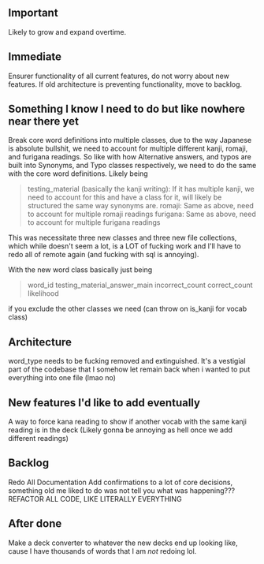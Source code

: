 ## Important
Likely to grow and expand overtime.

## Immediate
Ensurer functionality of all current features, do not worry about new features. If old architecture is preventing functionality, move to backlog.

## Something I know I need to do but like nowhere near there yet
Break core word definitions into multiple classes, due to the way Japanese is absolute bullshit, we need to account for multiple different kanji, romaji, and furigana readings.
So like with how Alternative answers, and typos are built into Synonyms, and Typo classes respectively, we need to do the same with the core word definitions.
Likely being
> testing_material (basically the kanji writing): If it has multiple kanji, we need to account for this and have a class for it, will likely be structured the same way synonyms are.
> romaji: Same as above, need to account for multiple romaji readings
> furigana: Same as above, need to account for multiple furigana readings

This was necessitate three new classes and three new file collections, which while doesn't seem a lot, is a LOT of fucking work and I'll have to redo all of remote again (and fucking with sql is annoying).

With the new word class basically just being
> word_id
> testing_material_answer_main
> incorrect_count
> correct_count
> likelihood

if you exclude the other classes we need (can throw on is_kanji for vocab class)


## Architecture
word_type needs to be fucking removed and extinguished. It's a vestigial part of the codebase that I somehow let remain back when i wanted to put everything into one file (lmao no)

## New features I'd like to add eventually
A way to force kana reading to show if another vocab with the same kanji reading is in the deck (Likely gonna be annoying as hell once we add different readings)

## Backlog
Redo All Documentation
Add confirmations to a lot of core decisions, something old me liked to do was not tell you what was happening???
REFACTOR ALL CODE, LIKE LITERALLY EVERYTHING

## After done
Make a deck converter to whatever the new decks end up looking like, cause I have thousands of words that I am *not* redoing lol.